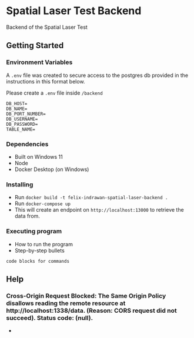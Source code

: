 # Spatial Laser Test Backend

Backend of the Spatial Laser Test

## Getting Started

### Environment Variables

A `.env` file was created to secure access to the postgres db provided in the instructions in this format below.

Please create a `.env` file inside `/backend`
```
DB_HOST=
DB_NAME=
DB_PORT_NUMBER=
DB_USERNAME=
DB_PASSWORD=
TABLE_NAME=
```

### Dependencies

* Built on Windows 11
* Node
* Docker Desktop (on Windows)  

### Installing

* Run `docker build -t felix-indrawan-spatial-laser-backend .`
* Run `docker-compose up`
* This will create an endpoint on `http://localhost:13000` to retrieve the data from.

### Executing program

* How to run the program
* Step-by-step bullets
```
code blocks for commands
```

## Help

### Cross-Origin Request Blocked: The Same Origin Policy disallows reading the remote resource at http://localhost:1338/data. (Reason: CORS request did not succeed). Status code: (null).
- 